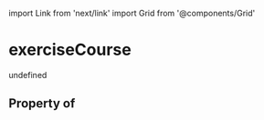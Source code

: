 import Link from 'next/link'
import Grid from '@components/Grid'

# exerciseCourse

undefined

## Property of



